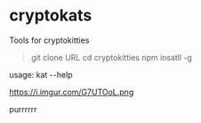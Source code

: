 # cryptokats
Tools for cryptokitties


> git clone URL
> cd cryptokitties
> npm insatll -g

usage:
kat --help


https://i.imgur.com/G7UTOoL.png



purrrrrr
